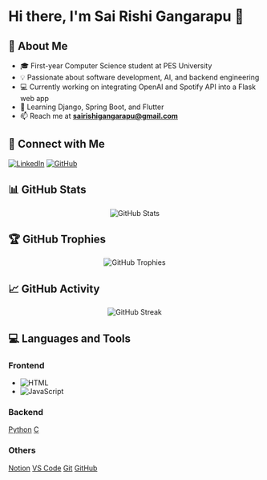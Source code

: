 # Hi there, I'm Sai Rishi Gangarapu 👋

## 🚀 About Me

- 🎓 First-year Computer Science student at PES University
- 💡 Passionate about software development, AI, and backend engineering
- 💻 Currently working on integrating OpenAI and Spotify API into a Flask web app
- 🌱 Learning Django, Spring Boot, and Flutter
- 📫 Reach me at **sairishigangarapu@gmail.com**

## 🔗 Connect with Me

[![LinkedIn](https://img.shields.io/badge/LinkedIn-%230077B5.svg?style=for-the-badge&logo=linkedin&logoColor=white)](https://www.linkedin.com/in/sai-rishi-gangarapu-770a08321/)
[![GitHub](https://img.shields.io/badge/GitHub-%23121011.svg?style=for-the-badge&logo=github&logoColor=white)](https://github.com/sairishigangarapu)

## 📊 GitHub Stats

<p align="center">
  <img src="https://github-readme-stats.vercel.app/api?username=sairishigangarapu&show_icons=true&theme=tokyonight" alt="GitHub Stats"/>
</p>

## 🏆 GitHub Trophies

<p align="center">
  <img src="https://github-profile-trophy.vercel.app/?username=sairishigangarapu&theme=onedark&no-frame=true&margin-w=15" alt="GitHub Trophies"/>
</p>

## 📈 GitHub Activity

<p align="center">
  <img src="https://github-readme-streak-stats.herokuapp.com/?user=sairishigangarapu&theme=tokyonight" alt="GitHub Streak"/>
</p>

## 💻 Languages and Tools

### Frontend
- ![HTML](https://img.shields.io/badge/HTML-%23E34F26.svg?style=for-the-badge&logo=html5&logoColor=white)
- ![JavaScript](https://img.shields.io/badge/JavaScript-%23F7DF1E.svg?style=for-the-badge&logo=javascript&logoColor=black)

### Backend
[Python](https://img.shields.io/badge/Python-%233776AB.svg?style=for-the-badge&logo=python&logoColor=white)
[C](https://img.shields.io/badge/C-%2300599C.svg?style=for-the-badge&logo=c&logoColor=white)

### Others
[Notion](https://img.shields.io/badge/Notion-%23000000.svg?style=for-the-badge&logo=notion&logoColor=white)
[VS Code](https://img.shields.io/badge/VS%20Code-%23007ACC.svg?style=for-the-badge&logo=visual-studio-code&logoColor=white)
[Git](https://img.shields.io/badge/Git-%23F05033.svg?style=for-the-badge&logo=git&logoColor=white)
[GitHub](https://img.shields.io/badge/GitHub-%23121011.svg?style=for-the-badge&logo=github&logoColor=white)

